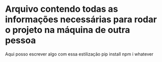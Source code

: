 <h1>Arquivo contendo todas as informações necessárias para rodar o projeto na máquina de outra pessoa</h1>
<span> Aqui posso escrever algo com essa estilização</span>
pip install
npm i
whatever
